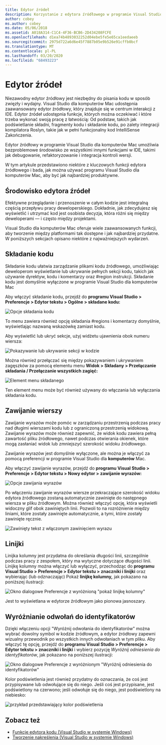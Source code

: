 ```yaml
---
title: Edytor źródeł
description: Korzystanie z edytora źródłowego w programie Visual Studio dla komputerów Mac
author: cobey
ms.author: cobey
ms.date: 05/06/2018
ms.assetid: A018A314-C1C4-4F36-BCB6-2D434208FCFE
ms.openlocfilehash: d1ea74b4893032252d04ebe5fe5e65ca1eedaeeb
ms.sourcegitcommit: 2975d722a6d6e45f7887b05e9b526e91cffb0bcf
ms.translationtype: MT
ms.contentlocale: pl-PL
ms.lasthandoff: 03/20/2020
ms.locfileid: "68493223"
---
```

# <a name="source-editor"></a>Edytor źródeł

Niezawodny edytor źródłowy jest niezbędny do pisania kodu w sposób zwięzły i wydajny. Visual Studio dla komputerów Mac udostępnia zaawansowany edytor źródłowy, który znajduje się w centrum interakcji z IDE. Edytor źródeł udostępnia funkcje, których można oczekiwać i które trzeba wykonać swoją pracę z łatwością: Od podstaw, takich jak podświetlanie składni, fragmenty kodu i składanie kodu, po zalety integracji kompilatora Roslyn, takie jak w pełni funkcjonalny kod IntelliSense Zakończenia.

Edytor źródłowy w programie Visual Studio dla komputerów Mac umożliwia bezproblemowe środowisko ze wszystkimi innymi funkcjami w IDE, takimi jak debugowanie, refaktoryzowanie i integracja kontroli wersji.

W tym artykule przedstawiono niektóre z kluczowych funkcji edytora źródłowego i bada, jak można używać programu Visual Studio dla komputerów Mac, aby być jak najbardziej produktywne.

## <a name="the-source-editor-experience"></a>Środowisko edytora źródeł

Efektywne przeglądanie i przenoszenie w całym kodzie jest integralną częścią przepływu pracy deweloperskiego. Dokładnie, jak zdecydujesz się wyświetlić i utrzymać kod jest osobista decyzja, która różni się między deweloperami — i często między projektami.

Visual Studio dla komputerów Mac oferuje wiele zaawansowanych funkcji, aby tworzenie między platformami tak dostępne i jak najbardziej przydatne. W poniższych sekcjach opisano niektóre z najważniejszych wydarzeń.

## <a name="code-folding"></a>Składanie kodu

Składanie kodu ułatwia zarządzanie plikami kodu źródłowego, umożliwiając deweloperom wyświetlanie lub ukrywanie pełnych sekcji kodu, takich jak używanie dyrektyw, kodu i komentarzy oraz #region instrukcji. Składanie kodu jest domyślnie wyłączone w programie Visual Studio dla komputerów Mac

Aby włączyć składanie kodu, przejdź do **programu Visual Studio > Preferencje > Edytor tekstu > Ogólne > składane kodu:**

![Opcje składania kodu](media/source-neweditor-image1.png)

To menu zawiera również opcję składania #regions i komentarzy domyślnie, wyświetlając nazwaną wskazówkę zamiast kodu.

Aby wyświetlić lub ukryć sekcje, użyj widżetu ujawnienia obok numeru wiersza:

![Pokazywanie lub ukrywanie sekcji w kodzie](media/source-neweditor-image2.png)

Można również przełączać się między pokazywaniem i ukrywaniem zagęszków za pomocą elementu menu **Widok > Składany > Przełączanie składania / Przełączanie wszystkich zagięć:**

![Element menu składanego](media/source-editor-image19.png)

Ten element menu może być również używany do włączania lub wyłączania składania kodu.

## <a name="word-wrap"></a>Zawijanie wierszy

Zawijanie wyrazów może pomóc w zarządzaniu przestrzenią podczas pracy nad długimi wierszami kodu lub z ograniczoną przestrzenią widokową. Zawijanie wyrazów może również zapewnić, że widok kodu zawiera pełną zawartość pliku źródłowego, nawet podczas otwierania okienek, które mogą zasłaniać widok lub zmniejszyć szerokość widoku źródłowego. 

Zawijanie wyrazów jest domyślnie wyłączone, ale można je włączyć za pomocą preferencji w programie Visual Studio dla **komputerów** Mac. 

Aby włączyć zawijanie wyrazów, przejdź do **programu Visual Studio > Preferencje > Edytor tekstu > Nowy edytor > zawijanie wyrazów:**

![Opcje zawijania wyrazów](media/source-neweditor-wordwrap1.png)

Po włączeniu zawijanie wyrazów wiersze przekraczające szerokość widoku edytora źródłowego zostaną automatycznie zawinięte do następnego wiersza w pliku źródłowym. Można również włączyć opcję, która wyświetli widoczny glif obok zawiniętych linii. Pozwoli to na rozróżnienie między liniami, które zostały zawinięte automatycznie, a tymi, które zostały zawinięte ręcznie.

![Zawinięty tekst z włączonym zawinięciem wyrazu](media/source-neweditor-wordwrap2.png)

## <a name="ruler"></a>Linijki

Linijka kolumny jest przydatna do określania długości linii, szczególnie podczas pracy z zespołem, który ma wytyczne dotyczące długości linii. Linijkę kolumny można włączyć lub wyłączyć, przechodząc do **programu Visual Studio > Preferencje > Edytor tekstu > znaczniki i linijki** oraz wybierając (lub odznaczając) Pokaż **linijkę kolumny,** jak pokazano na poniższej ilustracji:

![Okno dialogowe Preferencje z wyróżnioną "pokaż linijkę kolumny"](media/source-editor-image5.png)

 Jest to wyświetlana w edytorze źródłowym jako pionowa jasnoszary.

## <a name="highlight-identifier-references"></a>Wyróżnianie odwołań do identyfikatorów

Dzięki włączeniu opcji "Wyróżnij odwołania do identyfikatorów" można wybrać dowolny symbol w kodzie źródłowym, a edytor źródłowy zapewni wizualny przewodnik po wszystkich innych odwołaniach w tym pliku. Aby włączyć tę opcję, przejdź do **programu Visual Studio > Preferencje > Edytor tekstu > znaczniki i linijki** i wybierz pozycję _Wyróżnij odniesienia do identyfikatorów_, jak pokazano na poniższej ilustracji:

![Okno dialogowe Preferencje z wyróżnionym "Wyróżnij odniesienia do identyfikatorów"](media/source-editor-image6.png)

Kolor podświetlenia jest również przydatny do oznaczania, że coś jest przypisywane lub odwołujące się do niego. Jeśli coś jest przypisane, jest podświetlony na czerwono; jeśli odwołuje się do niego, jest podświetlony na niebiesko:

![przykład przedstawiający kolor podświetlenia](media/source-editor-image7.png)

## <a name="see-also"></a>Zobacz też

- [Funkcje edytora kodu (Visual Studio w systemie Windows)](/visualstudio/ide/writing-code-in-the-code-and-text-editor)
- [Tworzenie nakreślenia (Visual Studio w systemie Windows)](/visualstudio/ide/outlining)
